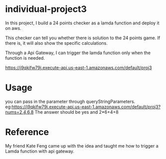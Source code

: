 # individual-project3
In this project, I build a 24 points checker as a lamda function and deploy it on aws.

This checker can tell you whether there is solution to the 24 points game. If there is, it will also show the specific calculations.

Through a Api Gateway, I can trigger the lamda function only when the function is needed.

https://j9qkifw79j.execute-api.us-east-1.amazonaws.com/default/proj3

# Usage
you can pass in the parameter through queryStringParameters.
eg:https://j9qkifw79j.execute-api.us-east-1.amazonaws.com/default/proj3?nums=2,4,6,8
The answer should be yes and 2*6+4+8

# Reference
My friend Kate Feng came up with the idea and taught me how to trigger a Lamda function with api gateway.

